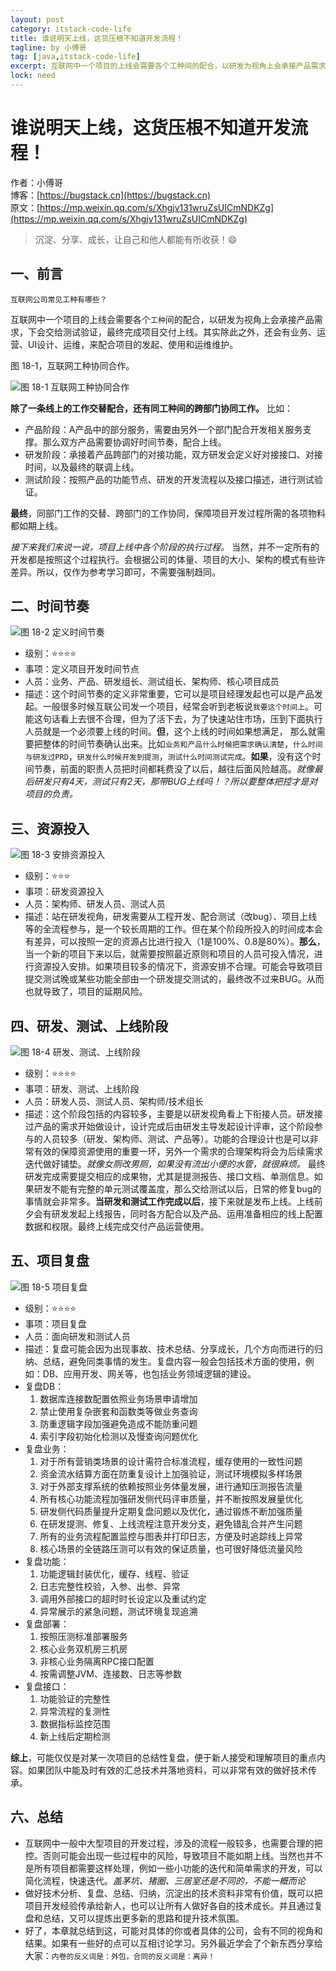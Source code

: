 ```yaml
---
layout: post
category: itstack-code-life
title: 谁说明天上线，这货压根不知道开发流程！
tagline: by 小傅哥
tag: [java,itstack-code-life]
excerpt: 互联网中一个项目的上线会需要各个工种间的配合，以研发为视角上会承接产品需求，下会交给测试验证，最终完成项目交付上线。其实除此之外，还会有业务、运营、UI设计、运维，来配合项目的发起、使用和运维维护。
lock: need
---
```


# 谁说明天上线，这货压根不知道开发流程！

作者：小傅哥
<br/>博客：[https://bugstack.cn](https://bugstack.cn)
<br/>原文：[https://mp.weixin.qq.com/s/Xhgjv131wruZsUICmNDKZg](https://mp.weixin.qq.com/s/Xhgjv131wruZsUICmNDKZg)

> 沉淀、分享、成长，让自己和他人都能有所收获！😄

## 一、前言

`互联网公司常见工种有哪些？`

互联网中一个项目的上线会需要各个`工种`间的配合，以研发为视角上会承接产品需求，下会交给测试验证，最终完成项目交付上线。其实除此之外，还会有业务、运营、UI设计、运维，来配合项目的发起、使用和运维维护。

图 18-1，互联网工种协同合作。

![图 18-1 互联网工种协同合作](res\2021-01-03-谁说明天上线，这货压根不知道开发流程！.md\5af6f2f3-ede4-46a2-b559-ec299ba34021.jpg)

**除了一条线上的工作交替配合，还有同工种间的跨部门协同工作。** 比如：
- 产品阶段：A产品中的部分服务，需要由另外一个部门配合开发相关服务支撑。那么双方产品需要协调好时间节奏，配合上线。
- 研发阶段：承接着产品跨部门的对接功能，双方研发会定义好对接接口、对接时间，以及最终的联调上线。
- 测试阶段：按照产品的功能节点、研发的开发流程以及接口描述，进行测试验证。

**最终**，同部门工作的交替、跨部门的工作协同，保障项目开发过程所需的各项物料都如期上线。

*接下来我们来说一说，项目上线中各个阶段的执行过程。* 当然，并不一定所有的开发都是按照这个过程执行。​会根据公司的体量、项目的大小、架构的模式有些许差异。所以，仅作为参考学习即可，不需要强制趋同。

## 二、时间节奏

![图 18-2 定义时间节奏](res\2021-01-03-谁说明天上线，这货压根不知道开发流程！.md\d9e239da-6d46-410c-9ffb-517aa5398a0f.jpg)

- 级别：⭐⭐⭐⭐
- 事项：定义项目开发时间节点
- 人员：业务、产品、研发组长、测试组长、架构师、核心项目成员
- 描述：这个时间节奏的定义非常重要，它可以是项目经理发起也可以是产品发起。一般很多时候互联公司发一个项目，经常会听到老板说`我要这个时间上`。可能这句话看上去很不合理，但为了活下去，为了快速站住市场，压到下面执行人员就是一个必须要上线的时间。**但**，这个上线的时间如果想满足， 那么就需要把整体的时间节奏确认出来。比如`业务和产品什么时候把需求确认清楚`，`什么时间与研发过PRD`，`研发什么时候开发到提测`，`测试什么时间测试完成`。**如果**，没有这个时间节奏，前面的职责人员把时间都耗费没了以后，越往后面风险越高。*就像最后研发只有4天，测试只有2天，那带BUG上线吗！？所以要整体把控才是对项目的负责。*

## 三、资源投入

![图 18-3 安排资源投入](res\2021-01-03-谁说明天上线，这货压根不知道开发流程！.md\a03b1909-786c-4d98-a5ae-e23e02dc2b51.jpg)

- 级别：⭐⭐⭐
- 事项：研发资源投入
- 人员：架构师、研发人员、测试人员
- 描述：站在研发视角，研发需要从工程开发、配合测试（改bug）、项目上线等的全流程参与，是一个较长周期的工作。但在某个阶段所投入的时间成本会有差异，可以按照一定的资源占比进行投入（1是100%、0.8是80%）。**那么**，当一个新的项目下来以后，就需要按照最近原则和项目的人员可投入情况，进行资源投入安排。如果项目较多的情况下，资源安排不合理。可能会导致项目提交测试晚或某些功能全部由一个研发提交测试的，最终改不过来BUG。从而也就导致了，项目的延期风险。

## 四、研发、测试、上线阶段

![图 18-4 研发、测试、上线阶段](res\2021-01-03-谁说明天上线，这货压根不知道开发流程！.md\a40c5246-0bfd-448a-abc6-c1288b45d618.jpg)

- 级别：⭐⭐⭐⭐
- 事项：研发、测试、上线阶段
- 人员：研发人员、测试人员、架构师/技术组长
- 描述：这个阶段包括的内容较多，主要是以研发视角看上下衔接人员。研发接过产品的需求开始做设计，设计完成后由研发主导发起设计评审，这个阶段参与的人员较多（研发、架构师、测试、产品等）。功能的合理设计也是可以非常有效的保障资源使用的重要一环，另外一个需求的合理架构将会为后续需求迭代做好铺垫。*就像女厕改男厕，如果没有流出小便的水管，就很麻烦。* 最终研发完成需要提交相应的成果物，尤其是提测报告、接口文档、单测信息。如果研发不能有完整的单元测试覆盖度，那么交给测试以后，日常的修复bug的事情就会非常多。**当研发和测试工作完成以后**，接下来就是发布上线。上线前夕会有研发发起上线报告，同时各方配合以及产品、运用准备相应的线上配置数据和权限。最终上线完成交付产品运营使用。

## 五、项目复盘

![图 18-5 项目复盘](res\2021-01-03-谁说明天上线，这货压根不知道开发流程！.md\5355f93e-9784-4aca-b97a-53af9edaec01.jpg)

- 级别：⭐⭐⭐⭐
- 事项：项目复盘
- 人员：面向研发和测试人员
- 描述：复盘可能会因为出现事故、技术总结、分享成长，几个方向而进行的归纳、总结，避免同类事情的发生。复盘内容一般会包括技术方面的使用，例如：DB、应用开发、网关等，也包括业务领域逻辑的建设。
- 复盘DB：
	1. 数据库连接数配置依照业务场景申请增加
  2. 禁止使用复杂嵌套和函数类等做业务查询
  3. 防重逻辑字段加强避免造成不能防重问题
  4. 索引字段初始化检测以及慢查询问题优化
- 复盘业务：
	1. 对于所有营销类场景的设计需符合标准流程，缓存使用的一致性问题
  2. 资金流水结算方面在防重复设计上加强验证，测试环境模拟多样场景
  3. 对于外部支撑系统的依赖按照业务体量发展，进行通知压测报告流量
  4. 所有核心功能流程加强研发侧代码评审质量，并不断按照发展量优化
  5. 研发侧代码质量提升定期复盘问题以及优化，通过锻炼不断加强质量
  6. 在研发提测、修复、上线流程注意开发分支，避免错乱合并产生问题
  7. 所有的业务流程配置监控与图表并打印日志，方便及时追踪线上异常
  8. 核心场景的全链路压测可以有效的保证质量，也可很好降低流量风险
- 复盘功能：
	1. 功能逻辑封装优化，缓存、线程、验证
	2. 日志完整性校验，入参、出参、异常
	3. 调用外部接口的超时时长设定以及重试约定
	4. 异常展示的紧急问题，测试环境复现追溯
- 复盘部署：
	1. 按照压测标准部署服务
	2. 核心业务双机房三机房
	3. 非核心业务隔离RPC接口配置
	4. 按需调整JVM、连接数、日志等参数
- 复盘接口：
	1. 功能验证的完整性
	2. 异常流程的复测性
	3. 数据指标监控范围
	4. 新上线后定期检测

**综上**，可能仅仅是对某一次项目的总结性复盘，便于新人接受和理解项目的重点内容。如果团队中能及时有效的汇总技术并落地资料，可以非常有效的做好技术传承。

## 六、总结

- 互联网中一般中大型项目的开发过程，涉及的流程一般较多，也需要合理的把控。否则可能会出现一些过程中的风险，导致项目不能如期上线。当然也并不是所有项目都需要这样处理，例如一些小功能的迭代和简单需求的开发，可以简化流程，快速迭代。*盖茅坑、猪圈、三居室还是不同的，不能一概而论*
- 做好技术分析、复盘、总结、归纳，沉淀出的技术资料非常有价值，既可以把项目开发经验传承给新人，也可以让所有人做好各自的技术成长。并且通过复盘和总结，又可以提炼出更多新的思路和提升技术氛围。
- 好了，本章就总结到这，可能对具体的你或者具体的公司，会有不同的视角和结果。如果有一些好的点可以互相讨论学习。另外最近学会了个新东西分享给大家：`内卷的反义词是：外包，合同的反义词是：离异！`
